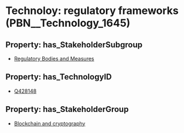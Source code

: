 # Technoloy: __regulatory frameworks__ (PBN__Technology_1645)

## Property: has_StakeholderSubgroup

* [Regulatory Bodies and Measures](PBN__TechSubgroup_97)

## Property: has_TechnologyID

* [Q428148](Q428148)

## Property: has_StakeholderGroup

* [Blockchain and cryptography](PBN__TechGroup_10)

